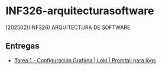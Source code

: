 # INF326-arquitecturasoftware
(202502)(INF326) ARQUITECTURA DE SOFTWARE


## Entregas

- [Tarea 1 - Configuración Grafana | Loki | Promtail para logs](tarea1)
